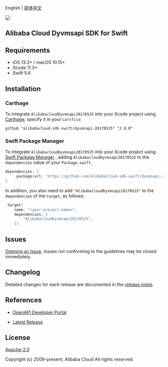 English | [简体中文](README-CN.md)

![](https://aliyunsdk-pages.alicdn.com/icons/AlibabaCloud.svg)

## Alibaba Cloud Dyvmsapi SDK for Swift

## Requirements

- iOS 13.3+ / macOS 10.15+
- Xcode 11.3+
- Swift 5.6

## Installation

### Carthage

To integrate `AlibabacloudDyvmsapi20170525` into your Xcode project using [Carthage](https://github.com/Carthage/Carthage), specify it in your `Cartfile`:

```ogdl
github "alibabacloud-sdk-swift/dyvmsapi-20170525" "2.0.0"
```

### Swift Package Manager

To integrate `AlibabacloudDyvmsapi20170525` into your Xcode project using [Swift Package Manager](https://swift.org/package-manager/) , adding `AlibabacloudDyvmsapi20170525` to the `dependencies` value of your `Package.swift`.

```swift
dependencies: [
    .package(url: "https://github.com/alibabacloud-sdk-swift/dyvmsapi-20170525.git", from: "2.0.0")
]
```

In addition, you also need to add `"AlibabacloudDyvmsapi20170525"` to the `dependencies` of the `target`, as follows:

```swift
.target(
    name: "<your-project-name>",
    dependencies: [
        "AlibabacloudDyvmsapi20170525",
    ])
```

## Issues

[Opening an Issue](https://github.com/alibabacloud-sdk-swift/dyvmsapi-20170525/issues/new), Issues not conforming to the guidelines may be closed immediately.

## Changelog

Detailed changes for each release are documented in the [release notes](./ChangeLog.txt).

## References

* [OpenAPI Developer Portal](https://next.api.alibabacloud.com/home)
- [Latest Release](https://github.com/alibabacloud-sdk-swift/dyvmsapi-20170525)

## License

[Apache-2.0](http://www.apache.org/licenses/LICENSE-2.0)

Copyright (c) 2009-present, Alibaba Cloud All rights reserved.
